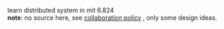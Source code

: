 ﻿learn distributed system in mit 6.824   
 **note**: no source here, see [collaboration policy](https://pdos.csail.mit.edu/6.824/labs/collab.html) , only some design ideas.
